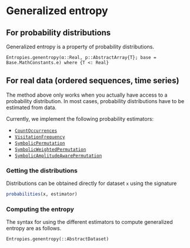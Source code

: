 # Generalized entropy

## For probability distributions

Generalized entropy is a property of probability distributions.

```@docs
Entropies.genentropy(α::Real, p::AbstractArray{T}; base = Base.MathConstants.e) where {T <: Real}
```

## For real data (ordered sequences, time series)

The method above only works when you actually have access to a probability distribution.
In most cases, probability distributions have to be estimated from data.

Currently, we implement the following probability estimators:

- [`CountOccurrences`](@ref)
- [`VisitationFrequency`](@ref)
- [`SymbolicPermutation`](@ref)
- [`SymbolicWeightedPermutation`](@ref)
- [`SymbolicAmplitudeAwarePermutation`](@ref)

### Getting the distributions

Distributions can be obtained directly for dataset `x` using the signature

```julia
probabilities(x, estimator)
```

### Computing the entropy

The syntax for using the different estimators to compute generalized entropy are as follows.

```@docs
Entropies.genentropy(::AbstractDataset)
```
